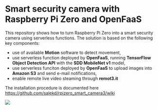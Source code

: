 # Smart security camera with Raspberry Pi Zero and OpenFaaS

This repository shows how to turn Raspberry Pi Zero into a smart security camera using serverless functions. The solution is based on the following key components:
* use of available **Motion** software to detect movement,
* use serverless function deployed by **OpenFaaS**, running **TensorFlow Object Detection API** with the **SDD MobileNet v1** model,
* use serverless funciton deployed by **OpenFaaS** to upload images into **Amazon S3** and send e-mail notifications,
* enable remote live video steaming through **remot3.it**

The installation procedure is documented here https://github.com/salekd/rpizero_smart_camera3/wiki

![](https://github.com/salekd/rpizero_smart_camera/blob/master/camera.JPG)
